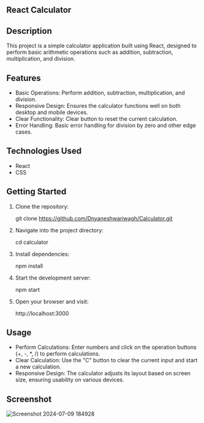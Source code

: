## React Calculator


## Description

This project is a simple calculator application built using React, designed to perform basic arithmetic operations such as addition, subtraction, multiplication, and division.

## Features

- Basic Operations: Perform addition, subtraction, multiplication, and division.
- Responsive Design: Ensures the calculator functions well on both desktop and mobile devices.
- Clear Functionality: Clear button to reset the current calculation.
- Error Handling: Basic error handling for division by zero and other edge cases.

## Technologies Used

- React
- CSS

## Getting Started

1. Clone the repository:
   
   git clone https://github.com/Dnyaneshwariwagh/Calculator.git

2. Navigate into the project directory:
   
   cd calculator

3. Install dependencies:
   
   npm install

4. Start the development server:
   
   npm start

5. Open your browser and visit:
   
   http://localhost:3000

## Usage

- Perform Calculations: Enter numbers and click on the operation buttons (+, -, *, /) to perform calculations.
- Clear Calculation: Use the "C" button to clear the current input and start a new calculation.
- Responsive Design: The calculator adjusts its layout based on screen size, ensuring usability on various devices.

## Screenshot

![Screenshot 2024-07-09 184928](https://github.com/Dnyaneshwariwagh/Calculator/assets/171946157/eb7a8a4b-bc54-41cd-aa7d-13d29c6f0584)






